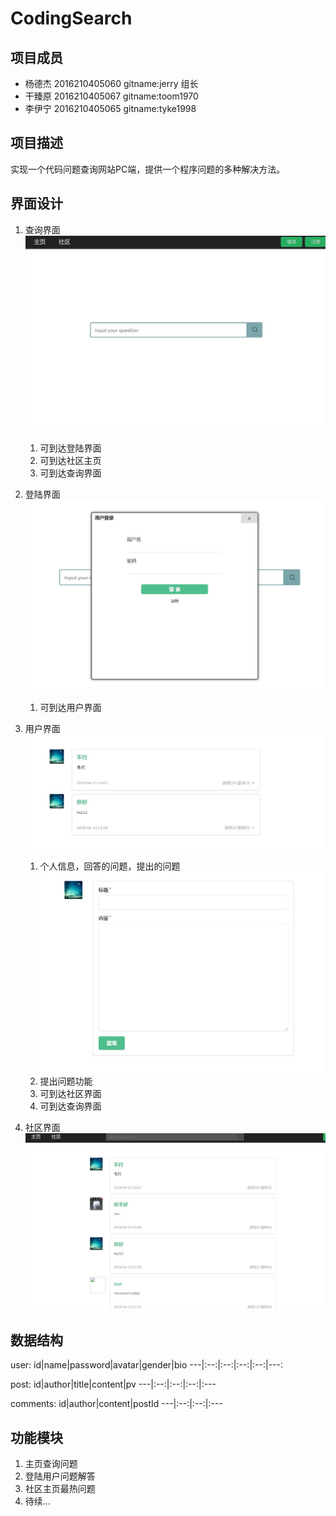 # CodingSearch

## **项目成员**

* 杨德杰 2016210405060  gitname:jerry 组长 
* 干臻原 2016210405067  gitname:toom1970
* 李伊宁 2016210405065  gitname:tyke1998

## **项目描述**
实现一个代码问题查询网站PC端，提供一个程序问题的多种解决方法。

## **界面设计**
1. 查询界面
    ![查询界面](mkimg/home.jpg)
   1. 可到达登陆界面
   2. 可到达社区主页
   3. 可到达查询界面
2. 登陆界面
    ![signin](mkimg/signin.jpg)
   1. 可到达用户界面
3. 用户界面
    ![user](mkimg/user.jpg)
   1. 个人信息，回答的问题，提出的问题
    ![publish](mkimg/publish.jpg)
   2. 提出问题功能
   3. 可到达社区界面
   4. 可到达查询界面

4. 社区界面
    ![com](mkimg/com.jpg)



## **数据结构**

user:
id|name|password|avatar|gender|bio
---|:--:|:--:|:--:|:--:|---:

post:
id|author|title|content|pv
---|:--:|:--:|:--:|:---

comments:
id|author|content|postId
---|:--:|:--:|:---


## **功能模块**
1. 主页查询问题
2. 登陆用户问题解答
3. 社区主页最热问题
4. 待续...

